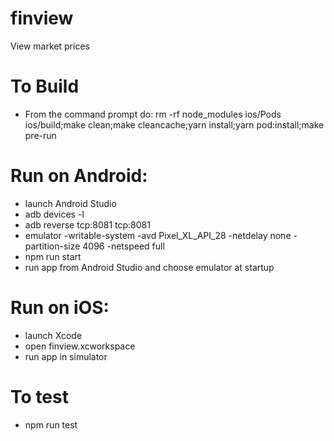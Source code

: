 # finview
View market prices

# To Build
- From the command prompt do: rm -rf node_modules ios/Pods ios/build;make clean;make cleancache;yarn install;yarn pod:install;make pre-run

# Run on Android:
- launch Android Studio
- adb devices -l
- adb reverse tcp:8081 tcp:8081
- emulator -writable-system -avd Pixel_XL_API_28 -netdelay none -partition-size 4096 -netspeed full
- npm run start
- run app from Android Studio and choose emulator at startup

# Run on iOS:
- launch Xcode
- open finview.xcworkspace
- run app in simulator

# To test
- npm run test
